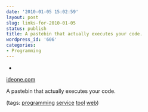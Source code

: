 ```yaml
---
date: '2010-01-05 15:02:59'
layout: post
slug: links-for-2010-01-05
status: publish
title: A pastebin that actually executes your code.
wordpress_id: '606'
categories:
- Programming
---
```


  * 
                

[ideone.com](http://ideone.com/)


                

A pastebin that actually executes your code.


                

(tags: [programming](http://delicious.com/eob/programming) [service](http://delicious.com/eob/service) [tool](http://delicious.com/eob/tool) [web](http://delicious.com/eob/web))


            
